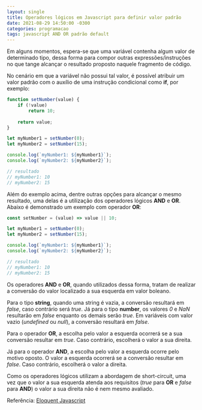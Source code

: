 ```yaml
---
layout: single
title: Operadores lógicos em Javascript para definir valor padrão
date: 2021-08-29 14:50:00 -0300
categories: programacao
tags: javascript AND OR padrão default
---
```


Em alguns momentos, espera-se que uma variável contenha algum valor de determinado tipo, dessa forma para compor outras expressões/instruções no que tange alcançar o resultado proposto naquele fragmento de código.

No cenário em que a variável não possui tal valor, é possível atribuir um valor padrão com o auxílio de uma instrução condicional como **if**, por exemplo:

```javascript
function setNumber(value) {
    if (!value)
        return 10;
    
    return value;
}

let myNumber1 = setNumber(0);
let myNumber2 = setNumber(15);

console.log(`myNumber1: ${myNumber1}`);
console.log(`myNumber2: ${myNumber2}`);

// resultado
// myNumber1: 10
// myNumber2: 15
```

Além do exemplo acima, dentre outras opções para alcançar o mesmo resultado, uma delas é a utilização dos operadores lógicos **AND** e **OR**. Abaixo é demonstrado um exemplo com operador **OR**:

```javascript
const setNumber = (value) => value || 10;

let myNumber1 = setNumber(0);
let myNumber2 = setNumber(15);

console.log(`myNumber1: ${myNumber1}`);
console.log(`myNumber2: ${myNumber2}`);

// resultado
// myNumber1: 10
// myNumber2: 15
```

Os operadores **AND** e **OR**, quando utilizados dessa forma, tratam de realizar a conversão do valor localizado a sua esquerda em valor boleano. 

Para o tipo **string**, quando uma string é vazia, a conversão resultará em _false_, caso contrário será _true_. Já para o tipo **number**, os valores _0_ e _NaN_ resultarão em _false_ enquanto os demais serão _true_.
Em variáveis com valor vazio (_undefined_ ou _null_), a conversão resultará em _false_.

Para o operador **OR**, a escolha pelo valor a esquerda ocorrerá se a sua conversão resultar em _true_. Caso contrário, escolherá o valor a sua direita.

Já para o operador **AND**, a escolha pelo valor a esquerda ocorre pelo motivo oposto. O valor a esquerda ocorrerá se a conversão resultar em _false_. Caso contrário, escolherá o valor a direita.

Como os operadores lógicos utilizam a abordagem de short-circuit, uma vez que o valor a sua esquerda atenda aos requisitos (_true_ para **OR** e _false_ para **AND**) o valor a sua direita não é nem mesmo avaliado.

Referência: [Eloquent Javascript](https://eloquentjavascript.net/)